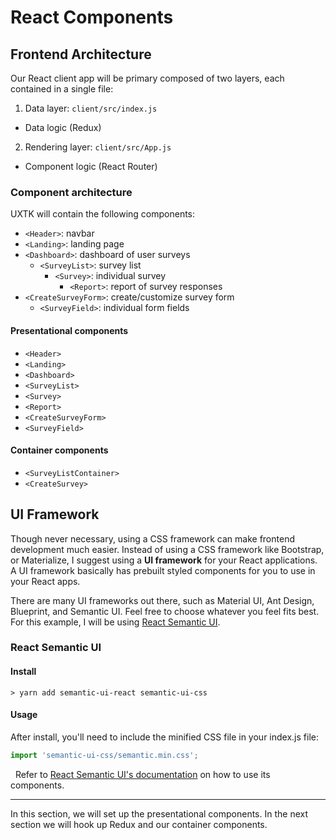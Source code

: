 # React Components
## Frontend Architecture 
Our React client app will be primary composed of two layers, each contained in a single file:
1. Data layer: `client/src/index.js`
  - Data logic (Redux)
2. Rendering layer: `client/src/App.js`
  - Component logic (React Router)

### Component architecture
UXTK will contain the following components:
- `<Header>`: navbar 
- `<Landing>`: landing page
- `<Dashboard>`: dashboard of user surveys 
  - `<SurveyList>`: survey list
    - `<Survey>`: individual survey 
      - `<Report>`: report of survey responses
- `<CreateSurveyForm>`: create/customize survey form 
  - `<SurveyField>`: individual form fields

#### Presentational components
- `<Header>`
- `<Landing>` 
- `<Dashboard>`
- `<SurveyList>`
- `<Survey>`
- `<Report>`  
- `<CreateSurveyForm>`
- `<SurveyField>`

#### Container components
- `<SurveyListContainer>`
- `<CreateSurvey>`

## UI Framework
Though never necessary, using a CSS framework can make frontend development much easier. Instead of using a CSS framework like Bootstrap, or Materialize, I suggest using a **UI framework** for your React applications. A UI framework basically has prebuilt styled components for you to use in your React apps. 

There are many UI frameworks out there, such as Material UI, Ant Design, Blueprint, and Semantic UI. Feel free to choose whatever you feel fits best. For this example, I will be using [React Semantic UI](https://react.semantic-ui.com/).

### React Semantic UI
#### Install
```
> yarn add semantic-ui-react semantic-ui-css
```

#### Usage 
After install, you'll need to include the minified CSS file in your index.js file:
```jsx
import 'semantic-ui-css/semantic.min.css';
```

  Refer to [React Semantic UI's documentation](https://react.semantic-ui.com/) on how to use its components. 
___
In this section, we will set up the presentational components. In the next section we will hook up Redux and our container components.